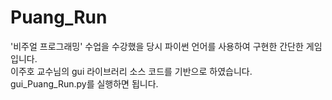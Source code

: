 # Puang_Run
'비주얼 프로그래밍' 수업을 수강했을 당시 파이썬 언어를 사용하여 구현한 간단한 게임입니다.
<br> 이주호 교수님의 gui 라이브러리 소스 코드를 기반으로 하였습니다.
<br> gui_Puang_Run.py를 실행하면 됩니다.
